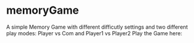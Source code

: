 # memoryGame
A simple Memory Game with different difficutly settings and two different play modes: Player vs Com and Player1 vs Player2
Play the Game here:
